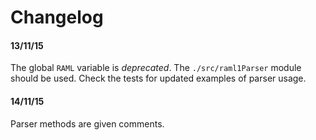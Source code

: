 # Changelog
 
#### 13/11/15
The global `RAML` variable is *deprecated*. The `./src/raml1Parser` module should be used.
Check the tests for updated examples of parser usage.

#### 14/11/15
Parser methods are given comments.
